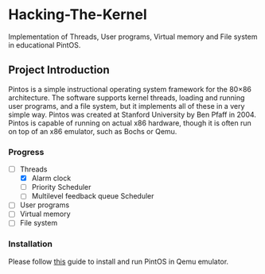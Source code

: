 # Hacking-The-Kernel

Implementation of Threads, User programs, Virtual memory and File system in educational PintOS.

## Project Introduction
Pintos is a simple instructional operating system framework for the 80×86 architecture. The software supports 
kernel threads, loading and running user programs, and a file system, but it implements all of these in a very 
simple way. Pintos was created at Stanford University by Ben Pfaff in 2004. Pintos is capable of running on 
actual x86 hardware, though it is often run on top of an x86 emulator, such as Bochs or Qemu.

### Progress
- [ ] Threads
	- [x] Alarm clock
	- [ ] Priority Scheduler
	- [ ] Multilevel feedback queue Scheduler 
- [ ] User programs
- [ ] Virtual memory
- [ ] File system

### Installation
Please follow [this](https://tssurya.wordpress.com/2014/08/16/installing-pintos-on-your-machine/) guide to 
install and run PintOS in Qemu emulator.
